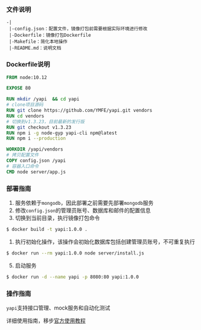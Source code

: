 ### 文件说明
```
-|
 |-config.json：配置文件，镜像打包前需要根据实际环境进行修改
 |-Dockerfile：镜像打包Dockerfile
 |-Makefile：简化本地操作
 |-README.md：说明文档
```

### Dockerfile说明
```dockerfile
FROM node:10.12

EXPOSE 80

RUN mkdir /yapi  && cd yapi
# clone项目源码
RUN git clone https://github.com/YMFE/yapi.git vendors
RUN cd vendors
# 切换到v1.3.23，目前最新的发行版
RUN git checkout v1.3.23
RUN npm i -g node-gyp yapi-cli npm@latest
RUN npm i --production

WORKDIR /yapi/vendors
# 拷贝配置文件
COPY config.json /yapi
# 容器入口命令
CMD node server/app.js
```

### 部署指南
1. 服务依赖于`mongodb`，因此部署之前需要先部署`mongodb`服务
2. 修改`config.json`的管理员账号、数据库和邮件的配置信息
3. 切换到当前目录，执行镜像打包命令
```sh
$ docker build -t yapi:1.0.0 .
```
1. 执行初始化操作，该操作会初始化数据库包括创建管理员账号，不可重复执行
```sh
$ docker run --rm yapi:1.0.0 node server/install.js 
```

5. 启动服务
```sh
$ docker run -d --name yapi -p 8080:80 yapi:1.0.0 
```

### 操作指南
`yapi`支持接口管理、mock服务和自动化测试

详细使用指南，移步[官方使用教程](https://yapi.ymfe.org/documents/index.html)
